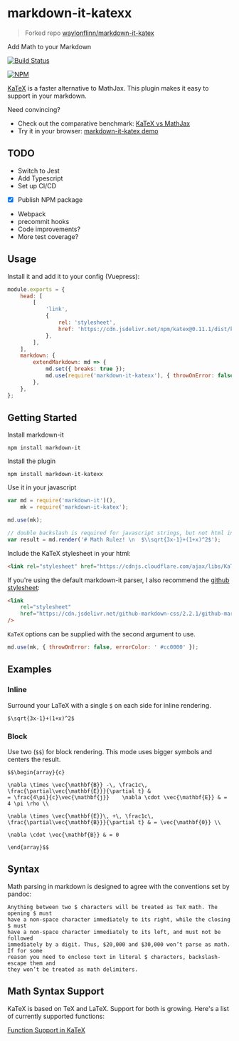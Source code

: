 # markdown-it-katexx

> Forked repo [waylonflinn/markdown-it-katex](https://github.com/waylonflinn/markdown-it-katex)

Add Math to your Markdown

[![Build Status](https://travis-ci.org/waylonflinn/markdown-it-katex.svg?branch=master)](https://travis-ci.org/waylonflinn/markdown-it-katex)

[![NPM](https://nodei.co/npm/markdown-it-katexx.png)](https://npmjs.org/package/markdown-it-katexx)

[KaTeX](https://github.com/Khan/KaTeX) is a faster alternative to MathJax. This plugin makes it easy to support in your markdown.

Need convincing?

-   Check out the comparative benchmark: [KaTeX vs MathJax](https://jsperf.com/katex-vs-mathjax/42)
-   Try it in your browser: [markdown-it-katex demo](http://waylonflinn.github.io/markdown-it-katex/)

## TODO

-   Switch to Jest
-   Add Typescript
-   Set up CI/CD
-   [x] Publish NPM package
-   Webpack
-   precommit hooks
-   Code improvements?
-   More test coverage?

## Usage

Install it and add it to your config (Vuepress):

```js
module.exports = {
	head: [
		[
			'link',
			{
				rel: 'stylesheet',
				href: 'https://cdn.jsdelivr.net/npm/katex@0.11.1/dist/katex.min.css',
			},
		],
	],
	markdown: {
		extendMarkdown: md => {
			md.set({ breaks: true });
			md.use(require('markdown-it-katexx'), { throwOnError: false, errorColor: ' #cc0000' });
		},
	},
};
```

## Getting Started

Install markdown-it

```
npm install markdown-it
```

Install the plugin

```
npm install markdown-it-katexx
```

Use it in your javascript

```javascript
var md = require('markdown-it')(),
	mk = require('markdown-it-katex');

md.use(mk);

// double backslash is required for javascript strings, but not html input
var result = md.render('# Math Rulez! \n  $\\sqrt{3x-1}+(1+x)^2$');
```

Include the KaTeX stylesheet in your html:

```html
<link rel="stylesheet" href="https://cdnjs.cloudflare.com/ajax/libs/KaTeX/0.5.1/katex.min.css" />
```

If you're using the default markdown-it parser, I also recommend the [github stylesheet](https://github.com/sindresorhus/github-markdown-css):

```html
<link
	rel="stylesheet"
	href="https://cdn.jsdelivr.net/github-markdown-css/2.2.1/github-markdown.css"
/>
```

`KaTeX` options can be supplied with the second argument to use.

```javascript
md.use(mk, { throwOnError: false, errorColor: ' #cc0000' });
```

## Examples

### Inline

Surround your LaTeX with a single `$` on each side for inline rendering.

```
$\sqrt{3x-1}+(1+x)^2$
```

### Block

Use two (`$$`) for block rendering. This mode uses bigger symbols and centers the result.

```
$$\begin{array}{c}

\nabla \times \vec{\mathbf{B}} -\, \frac1c\, \frac{\partial\vec{\mathbf{E}}}{\partial t} &
= \frac{4\pi}{c}\vec{\mathbf{j}}    \nabla \cdot \vec{\mathbf{E}} & = 4 \pi \rho \\

\nabla \times \vec{\mathbf{E}}\, +\, \frac1c\, \frac{\partial\vec{\mathbf{B}}}{\partial t} & = \vec{\mathbf{0}} \\

\nabla \cdot \vec{\mathbf{B}} & = 0

\end{array}$$
```

## Syntax

Math parsing in markdown is designed to agree with the conventions set by pandoc:

    Anything between two $ characters will be treated as TeX math. The opening $ must
    have a non-space character immediately to its right, while the closing $ must
    have a non-space character immediately to its left, and must not be followed
    immediately by a digit. Thus, $20,000 and $30,000 won’t parse as math. If for some
    reason you need to enclose text in literal $ characters, backslash-escape them and
    they won’t be treated as math delimiters.

## Math Syntax Support

KaTeX is based on TeX and LaTeX. Support for both is growing. Here's a list of currently supported functions:

[Function Support in KaTeX](https://github.com/Khan/KaTeX/wiki/Function-Support-in-KaTeX)
